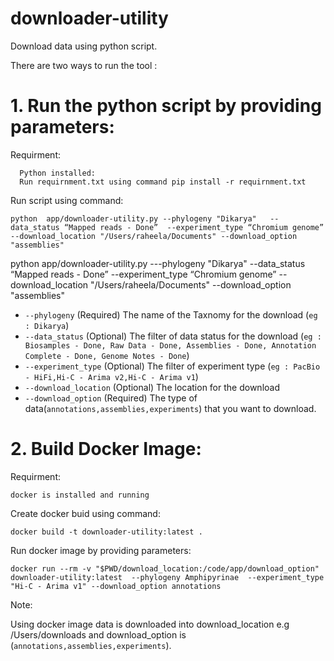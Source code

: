 # downloader-utility

Download data using python script.

There are two ways to run the tool :

# 1. Run the python script by providing parameters:
   Requirment:
   
      Python installed:
      Run requirnment.txt using command pip install -r requirnment.txt
    
  Run script using command:
    
    python  app/downloader-utility.py --phylogeny "Dikarya"   --data_status “Mapped reads - Done”  --experiment_type “Chromium genome”  --download_location "/Users/raheela/Documents" --download_option "assemblies"


python  app/downloader-utility.py ---phylogeny "Dikarya"   --data_status “Mapped reads - Done”  --experiment_type “Chromium genome”  --download_location "/Users/raheela/Documents" --download_option "assemblies"

* `--phylogeny` (Required) The name of the Taxnomy for the download (`eg : Dikarya`)
* `--data_status` (Optional) The filter of data status for the download (`eg : Biosamples - Done, Raw Data - Done, Assemblies - Done, Annotation Complete - Done, Genome Notes - Done`)
* `--experiment_type` (Optional) The filter of experiment type (`eg : PacBio - HiFi,Hi-C - Arima v2,Hi-C - Arima v1`)
* `--download_location` (Optional) The location for the download
* `--download_option` (Required) The type of data(`annotations,assemblies,experiments`) that you want to download.


# 2. Build Docker Image: 
 Requirment:
  
    docker is installed and running
  Create docker buid using command:
  
    docker build -t downloader-utility:latest .
    
  Run docker image by providing parameters:
  
    docker run --rm -v "$PWD/download_location:/code/app/download_option" downloader-utility:latest  --phylogeny Amphipyrinae  --experiment_type "Hi-C - Arima v1" --download_option annotations
Note: 

Using docker image data is downloaded into download_location e.g /Users/downloads and download_option is (`annotations,assemblies,experiments`).
